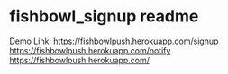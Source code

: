 # fishbowl_signup readme
Demo Link: https://fishbowlpush.herokuapp.com/signup <br />
	   https://fishbowlpush.herokuapp.com/notify <br />
	   https://fishbowlpush.herokuapp.com/	<br />
